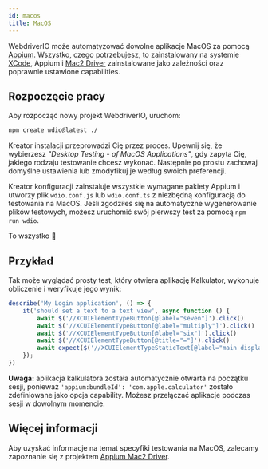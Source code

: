 ```yaml
---
id: macos
title: MacOS
---
```


WebdriverIO może automatyzować dowolne aplikacje MacOS za pomocą [Appium](https://appium.io/). Wszystko, czego potrzebujesz, to zainstalowany na systemie [XCode](https://developer.apple.com/xcode/), Appium i [Mac2 Driver](https://github.com/appium/appium-mac2-driver) zainstalowane jako zależności oraz poprawnie ustawione capabilities.

## Rozpoczęcie pracy

Aby rozpocząć nowy projekt WebdriverIO, uruchom:

```sh
npm create wdio@latest ./
```

Kreator instalacji przeprowadzi Cię przez proces. Upewnij się, że wybierzesz _"Desktop Testing - of MacOS Applications"_, gdy zapyta Cię, jakiego rodzaju testowanie chcesz wykonać. Następnie po prostu zachowaj domyślne ustawienia lub zmodyfikuj je według swoich preferencji.

Kreator konfiguracji zainstaluje wszystkie wymagane pakiety Appium i utworzy plik `wdio.conf.js` lub `wdio.conf.ts` z niezbędną konfiguracją do testowania na MacOS. Jeśli zgodziłeś się na automatyczne wygenerowanie plików testowych, możesz uruchomić swój pierwszy test za pomocą `npm run wdio`.

<CreateMacOSProjectAnimation />

To wszystko 🎉

## Przykład

Tak może wyglądać prosty test, który otwiera aplikację Kalkulator, wykonuje obliczenie i weryfikuje jego wynik:

```js
describe('My Login application', () => {
    it('should set a text to a text view', async function () {
        await $('//XCUIElementTypeButton[@label="seven"]').click()
        await $('//XCUIElementTypeButton[@label="multiply"]').click()
        await $('//XCUIElementTypeButton[@label="six"]').click()
        await $('//XCUIElementTypeButton[@title="="]').click()
        await expect($('//XCUIElementTypeStaticText[@label="main display"]')).toHaveText('42')
    });
})
```

__Uwaga:__ aplikacja kalkulatora została automatycznie otwarta na początku sesji, ponieważ `'appium:bundleId': 'com.apple.calculator'` zostało zdefiniowane jako opcja capability. Możesz przełączać aplikacje podczas sesji w dowolnym momencie.

## Więcej informacji

Aby uzyskać informacje na temat specyfiki testowania na MacOS, zalecamy zapoznanie się z projektem [Appium Mac2 Driver](https://github.com/appium/appium-mac2-driver).